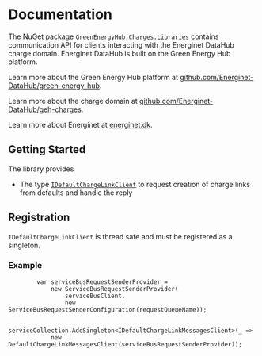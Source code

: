 # Documentation

The NuGet package [`GreenEnergyHub.Charges.Libraries`](https://www.nuget.org/packages/Energinet.DataHub.Charges.Clients/) contains communication API
for clients interacting with the Energinet DataHub charge domain. Energinet DataHub is built on the Green Energy Hub platform.

Learn more about the Green Energy Hub platform at [github.com/Energinet-DataHub/green-energy-hub](https://github.com/Energinet-DataHub/green-energy-hub).

Learn more about the charge domain at [github.com/Energinet-DataHub/geh-charges](https://github.com/Energinet-DataHub/geh-charges).

Learn more about Energinet at [energinet.dk](https://energinet.dk/).

## Getting Started

The library provides

- The type [`IDefaultChargeLinkClient`](https://github.com/Energinet-DataHub/geh-charges/blob/main/source/Energinet.Charges.Libraries/source/Energinet.DataHub.Charges.Clients/DefaultChargeLink/IDefaultChargeLinkClient.cs) to request creation of charge links from defaults and handle the reply

## Registration

`IDefaultChargeLinkClient` is thread safe and must be registered as a singleton.

### Example

            var serviceBusRequestSenderProvider =
                new ServiceBusRequestSenderProvider(
                    serviceBusClient,
                    new ServiceBusRequestSenderConfiguration(requestQueueName));

            serviceCollection.AddSingleton<IDefaultChargeLinkMessagesClient>(_ =>
                new DefaultChargeLinkMessagesClient(serviceBusRequestSenderProvider));
